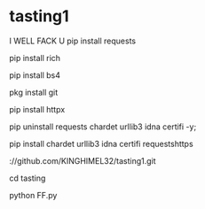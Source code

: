 # tasting1
I WELL FACK U
pip install requests

pip install rich 

pip install bs4

pkg install git

pip install httpx

pip uninstall requests chardet urllib3 idna certifi -y;

pip install chardet urllib3 idna certifi requestshttps

://github.com/KINGHIMEL32/tasting1.git

cd tasting

python FF.py
